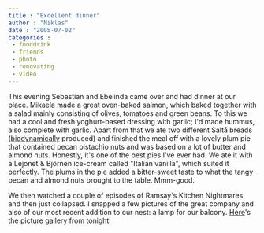 ```yaml
---
title : "Excellent dinner"
author : "Niklas"
date : "2005-07-02"
categories : 
 - fooddrink
 - friends
 - photo
 - renovating
 - video
---
```


This evening Sebastian and Ebelinda came over and had dinner at our place. Mikaela made a great oven-baked salmon, which baked together with a salad mainly consisting of olives, tomatoes and green beans. To this we had a cool and fresh yoghurt-based dressing with garlic; I'd made hummus, also complete with garlic. Apart from that we ate two different Saltå breads ([biodynamically](http://www.biodynamics.com/biodynamics.html) produced) and finished the meal off with a lovely plum pie that contained pecan pistachio nuts and was based on a lot of butter and almond nuts. Honestly, it's one of the best pies I've ever had. We ate it with a Lejonet & Björnen ice-cream called "Italian vanilla", which suited it perfectly. The plums in the pie added a bitter-sweet taste to what the tangy pecan and almond nuts brought to the table. Mmm-good.

We then watched a couple of episodes of Ramsay's Kitchen Nightmares and then just collapsed. I snapped a few pictures of the great company and also of our most recent addition to our nest: a lamp for our balcony. [Here](https://niklasblog.com/bilder/2005-07-02)'s the picture gallery from tonight!

